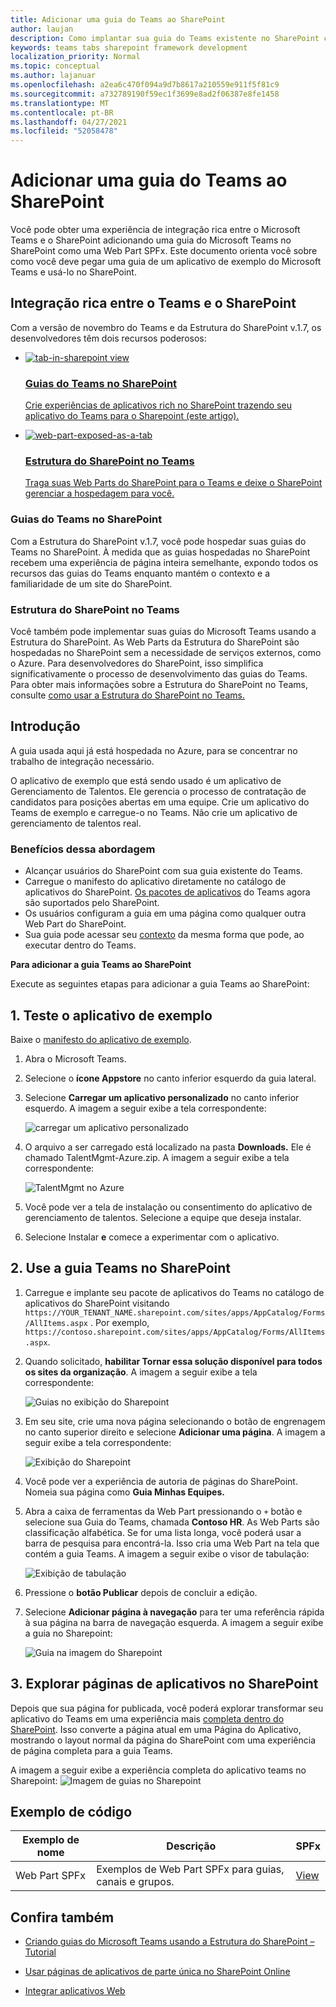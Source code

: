 ```yaml
---
title: Adicionar uma guia do Teams ao SharePoint
author: laujan
description: Como implantar sua guia do Teams existente no SharePoint como uma Web Part da Estrutura do SharePoint.
keywords: teams tabs sharepoint framework development
localization_priority: Normal
ms.topic: conceptual
ms.author: lajanuar
ms.openlocfilehash: a2ea6c470f094a9d7b8617a210559e911f5f81c9
ms.sourcegitcommit: a732789190f59ec1f3699e8ad2f06387e8fe1458
ms.translationtype: MT
ms.contentlocale: pt-BR
ms.lasthandoff: 04/27/2021
ms.locfileid: "52058478"
---
```

# <a name="add-teams-tab-to-sharepoint"></a>Adicionar uma guia do Teams ao SharePoint 

Você pode obter uma experiência de integração rica entre o Microsoft Teams e o SharePoint adicionando uma guia do Microsoft Teams no SharePoint como uma Web Part SPFx. Este documento orienta você sobre como você deve pegar uma guia de um aplicativo de exemplo do Microsoft Teams e usá-lo no SharePoint. 

## <a name="rich-integration-between-teams-and-sharepoint"></a>Integração rica entre o Teams e o SharePoint

Com a versão de novembro do Teams e da Estrutura do SharePoint v.1.7, os desenvolvedores têm dois recursos poderosos:

<ul  class="panelContent cardsC">
<li>
    <a href="#introduction">
        <div class="cardSize">
            <div class="cardPadding">
                <div class="card">
                    <div class="cardImageOuter">
                        <div class="cardImage bgdAccent1">
                            <img src="~/assets/images/tabs/tabs-in-sharepoint/image084.png" alt="tab-in-sharepoint view"/>
                        </div>
                    </div>
                    <div class="cardText">
                        <h3>Guias do Teams no SharePoint</h3>
                        <p>Crie experiências de aplicativos rich no SharePoint trazendo seu aplicativo do Teams para o Sharepoint (este artigo).</p>
                    </div>
                </div>
            </div>
        </div>
    </a>
</li>
<li>
    <a href="https://docs.microsoft.com/sharepoint/dev/spfx/web-parts/get-started/using-web-part-as-ms-teams-tab">
        <div class="cardSize">
            <div class="cardPadding">
                <div class="card">
                    <div class="cardImageOuter">
                        <div class="cardImage bgdAccent1">
                            <img src="~/assets/images/tabs/tabs-in-sharepoint/SharePoint-web-part-exposed-as-a-Tab-in-Microsoft-Teams.png" alt="web-part-exposed-as-a-tab" />
                        </div>
                    </div>
                    <div class="cardText">
                        <h3>Estrutura do SharePoint no Teams</h3>
                        <p>Traga suas Web Parts do SharePoint para o Teams e deixe o SharePoint gerenciar a hospedagem para você.</p>
                    </div>
                </div>
            </div>
        </div>
    </a>
</li>
</ul>

### <a name="teams-tabs-in-sharepoint"></a>Guias do Teams no SharePoint

Com a Estrutura do SharePoint v.1.7, você pode hospedar suas guias do Teams no SharePoint. À medida que as guias hospedadas no SharePoint recebem uma experiência de página inteira semelhante, expondo todos os recursos das guias do Teams enquanto mantém o contexto e a familiaridade de um site do SharePoint. 

### <a name="sharepoint-framework-in-teams"></a>Estrutura do SharePoint no Teams

Você também pode implementar suas guias do Microsoft Teams usando a Estrutura do SharePoint. As Web Parts da Estrutura do SharePoint são hospedadas no SharePoint sem a necessidade de serviços externos, como o Azure. Para desenvolvedores do SharePoint, isso simplifica significativamente o processo de desenvolvimento das guias do Teams. Para obter mais informações sobre a Estrutura do SharePoint no Teams, consulte [como usar a Estrutura do SharePoint no Teams.](/sharepoint/dev/spfx/web-parts/get-started/using-web-part-as-ms-teams-tab)

## <a name="introduction"></a>Introdução

A guia usada aqui já está hospedada no Azure, para se concentrar no trabalho de integração necessário.

O aplicativo de exemplo que está sendo usado é um aplicativo de Gerenciamento de Talentos. Ele gerencia o processo de contratação de candidatos para posições abertas em uma equipe. Crie um aplicativo do Teams de exemplo e carregue-o no Teams. Não crie um aplicativo de gerenciamento de talentos real.

### <a name="benefits-of-this-approach"></a>Benefícios dessa abordagem

* Alcançar usuários do SharePoint com sua guia existente do Teams.
* Carregue o manifesto do aplicativo diretamente no catálogo de aplicativos do SharePoint. [Os pacotes de aplicativos](~/concepts/build-and-test/apps-package.md) do Teams agora são suportados pelo SharePoint.
* Os usuários configuram a guia em uma página como qualquer outra Web Part do SharePoint.
* Sua guia pode acessar seu [contexto](~/tabs/how-to/access-teams-context.md) da mesma forma que pode, ao executar dentro do Teams.

**Para adicionar a guia Teams ao SharePoint**

Execute as seguintes etapas para adicionar a guia Teams ao SharePoint:

## <a name="1-test-the-sample-app"></a>1. Teste o aplicativo de exemplo

Baixe o [manifesto do aplicativo de exemplo](https://github.com/MicrosoftDocs/msteams-docs/raw/master/msteams-platform/assets/downloads/TalentMgmt-Azure.zip).

1. Abra o Microsoft Teams.
1. Selecione o **ícone Appstore** no canto inferior esquerdo da guia lateral.
1. Selecione **Carregar um aplicativo personalizado** no canto inferior esquerdo. A imagem a seguir exibe a tela correspondente:  

    ![carregar um aplicativo personalizado](~/assets/images/tabs/tabs-in-sharepoint/upload-custom-app.png)

1. O arquivo a ser carregado está localizado na pasta **Downloads.** Ele é chamado TalentMgmt-Azure.zip. A imagem a seguir exibe a tela correspondente:
 
    ![TalentMgmt no Azure](~/assets/images/tabs/tabs-in-sharepoint/talentmgmt-azure.png)

1. Você pode ver a tela de instalação ou consentimento do aplicativo de gerenciamento de talentos. Selecione a equipe que deseja instalar. 
1. Selecione Instalar **e** comece a experimentar com o aplicativo.

## <a name="2-use-teams-tab-in-sharepoint"></a>2. Use a guia Teams no SharePoint

1. Carregue e implante seu pacote de aplicativos do Teams no catálogo de aplicativos do SharePoint visitando `https://YOUR_TENANT_NAME.sharepoint.com/sites/apps/AppCatalog/Forms/AllItems.aspx` . Por exemplo, `https://contoso.sharepoint.com/sites/apps/AppCatalog/Forms/AllItems.aspx`.

1. Quando solicitado, **habilitar Tornar essa solução disponível para todos os sites da organização**.
A imagem a seguir exibe a tela correspondente:

   ![Guias no exibição do Sharepoint](~/assets/images/tabs/tabs-in-sharepoint/image065.png)

1. Em seu site, crie uma nova página selecionando o botão de engrenagem no canto superior direito e selecione **Adicionar uma página**.
A imagem a seguir exibe a tela correspondente:

   ![Exibição do Sharepoint](~/assets/images/tabs/tabs-in-sharepoint/image066.png)

1. Você pode ver a experiência de autoria de páginas do SharePoint. Nomeia sua página como **Guia Minhas Equipes.**

1. Abra a caixa de ferramentas da Web Part pressionando o `+` botão e selecione sua Guia do Teams, chamada **Contoso HR**. As Web Parts são classificação alfabética. Se for uma lista longa, você poderá usar a barra de pesquisa para encontrá-la. Isso cria uma Web Part na tela que contém a guia Teams. A imagem a seguir exibe o visor de tabulação:

   ![Exibição de tabulação](~/assets/images/tabs/tabs-in-sharepoint/image071.png)

1. Pressione o **botão Publicar** depois de concluir a edição.

1. Selecione **Adicionar página à navegação** para ter uma referência rápida à sua página na barra de navegação esquerda. A imagem a seguir exibe a guia no Sharepoint: 

   ![Guia na imagem do Sharepoint](~/assets/images/tabs/tabs-in-sharepoint/image073.png)

## <a name="3-explore-app-pages-in-sharepoint"></a>3. Explorar páginas de aplicativos no SharePoint

Depois que sua página for publicada, você poderá explorar transformar seu aplicativo do Teams em uma experiência mais [completa dentro do SharePoint](/sharepoint/dev/spfx/web-parts/single-part-app-pages). Isso converte a página atual em uma Página do Aplicativo, mostrando o layout normal da página do SharePoint com uma experiência de página completa para a guia Teams. 

A imagem a seguir exibe a experiência completa do aplicativo teams no Sharepoint: ![ Imagem de guias no Sharepoint](~/assets/images/tabs/tabs-in-sharepoint/image085.png)

## <a name="code-sample"></a>Exemplo de código
| **Exemplo de nome** | **Descrição** | **SPFx** |
|-----------------|-----------------|----------|
| Web Part SPFx | Exemplos de Web Part SPFx para guias, canais e grupos. | [View](https://github.com/OfficeDev/Microsoft-Teams-Samples/tree/main/samples/tab-channel-group/spfx)

## <a name="see-also"></a>Confira também

- [Criando guias do Microsoft Teams usando a Estrutura do SharePoint – Tutorial](/sharepoint/dev/spfx/web-parts/get-started/using-web-part-as-ms-teams-tab)

- [Usar páginas de aplicativos de parte única no SharePoint Online](/sharepoint/dev/spfx/web-parts/single-part-app-pages)

- [Integrar aplicativos Web](~/samples/integrate-web-apps-overview.md)
